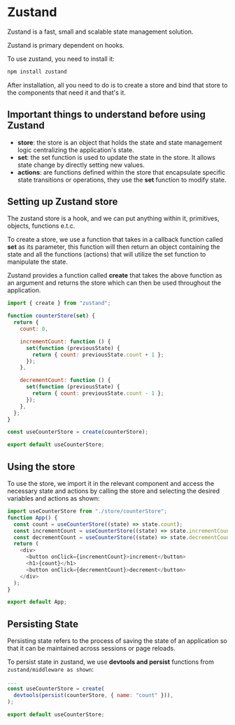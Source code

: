 # Zustand

Zustand is a fast, small and scalable state management solution.

Zustand is primary dependent on hooks.

To use zustand, you need to install it:

```JavaScript
npm install zustand
```

After installation, all you need to do is to create a store and bind that store to the components that need it and
that's it.

## Important things to understand before using Zustand
- **store**: the store is an object that holds the state and state management logic centralizing the application's 
state.
- **set**: the set function is used to update the state in the store. It allows state change by directly setting new
values.
- **actions**: are functions defined within the store that encapsulate specific state transitions or operations, they
use the **set** function to modify state.

## Setting up Zustand store
The zustand store is a hook, and we can put anything within it, primitives, objects, functions e.t.c.

To create a store, we use a function that takes in a callback function called **set** as its parameter, this function
will then return an object containing the state and all the functions (actions) that will utilize the set function
to manipulate the state.

Zustand provides a function called **create** that takes the above function as an argument and returns the store
which can then be used throughout the application.

```JavaScript
import { create } from "zustand";

function counterStore(set) {
  return {
    count: 0,

    incrementCount: function () {
      set(function (previousState) {
        return { count: previousState.count + 1 };
      });
    },

    decrementCount: function () {
      set(function (previousState) {
        return { count: previousState.count - 1 };
      });
    },
  };
}

const useCounterStore = create(counterStore);

export default useCounterStore;
```

## Using the store
To use the store, we import it in the relevant component and access the necessary state and actions by calling
the store and selecting the desired variables and actions as shown:

```JavaScript
import useCounterStore from "./store/counterStore";
function App() {
  const count = useCounterStore((state) => state.count);
  const incrementCount = useCounterStore((state) => state.incrementCount);
  const decrementCount = useCounterStore((state) => state.decrementCount);
  return (
    <div>
      <button onClick={incrementCount}>increment</button>
      <h1>{count}</h1>
      <button onClick={decrementCount}>decrement</button>
    </div>
  );
}

export default App;
```

## Persisting State
Persisting state refers to the process of saving the state of an application so that it can be maintained across
sessions or page reloads.

To persist state in zustand, we use **devtools and persist** functions from `zustand/middleware as shown`:

```JavaScript
...
const useCounterStore = create(
  devtools(persist(counterStore, { name: "count" })),
);

export default useCounterStore;
```